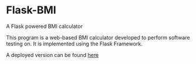 # Flask-BMI
A Flask powered BMI calculator

This program is a web-based BMI calculator developed to perform software testing on. It is implemented using the Flask Framework.

A deployed version can be found [here](https://wls219.pythonanywhere.com/)
